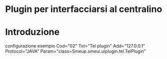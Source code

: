 # Plugin per interfacciarsi al centralino

# Introduzione	
configurazione esempio
Cod="02" Txt="Tel plugin" Add="127.0.0.1" Protocol="JAVA" Param="class=Smeup.smeui.uiplugin.tel.TelPlugin"

